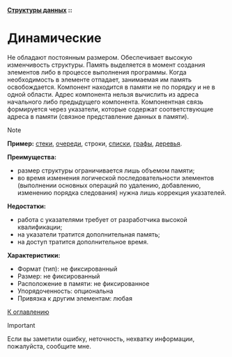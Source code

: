 **[Структуры данных](../README.md#data-structures) ::**
# Динамические

Не обладают постоянным размером. Обеспечивает высокую изменчивость структуры. Память выделяется в момент создания элементов либо в процессе выполнения программы. Когда необходимость в элементе отпадает, занимаемая им память освобождается. Компонент находится в памяти не по порядку и не в одной области. Адрес компонента нельзя вычислить из адреса начального либо предыдущего компонента. Компонентная связь формируется через указатели, которые содержат соответствующие адреса в памяти (связное представление данных в памяти).

> [!NOTE]
> **Пример:** [стеки](descriptions/stacks.md), [очереди](descriptions/queues.md), строки, [списки](descriptions/lists.md), [графы](descriptions/graphs.md), [деревья](descriptions/trees.md).

**Преимущества:**
- размер структуры ограничивается лишь объемом памяти;
- во время изменения логической последовательности элементов (выполнении основных операций по удалению, добавлению, изменению порядка следования) нужна лишь коррекция указателей.

**Недостатки:**
- работа с указателями требует от разработчика высокой квалификации;
- на указатели тратится дополнительная память;
- на доступ тратится дополнительное время.

**Характеристики:**
- Формат (тип): не фиксированный
- Размер: не фиксированный
- Расположение в памяти: не фиксированное
- Упорядоченность: опциональна
- Привязка к другим элементам: любая

[К оглавлению](../README.md#data-structures)

> [!IMPORTANT]
> Если вы заметили ошибку, неточность, нехватку информации, пожалуйста, сообщите мне.
